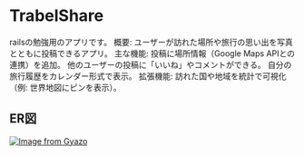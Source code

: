 # TrabelShare

railsの勉強用のアプリです。
概要: ユーザーが訪れた場所や旅行の思い出を写真とともに投稿できるアプリ。
主な機能:
投稿に場所情報（Google Maps APIとの連携）を追加。
他のユーザーの投稿に「いいね」やコメントができる。
自分の旅行履歴をカレンダー形式で表示。
拡張機能:
訪れた国や地域を統計で可視化（例: 世界地図にピンを表示）。

## ER図
[![Image from Gyazo](https://i.gyazo.com/7185ac6ce47f643f079c811ab270fbae.png)](https://gyazo.com/7185ac6ce47f643f079c811ab270fbae)
